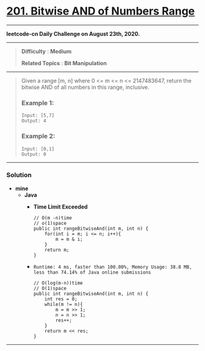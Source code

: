 # [201. Bitwise AND of Numbers Range](https://leetcode.com/problems/bitwise-and-of-numbers-range/)

---

**leetcode-cn Daily Challenge on August 23th, 2020.**

---

> **Difficulty** : **Medium**
>
> **Related Topics** : **Bit Manipulation**

---

> Given a range [m, n] where 0 <= m <= n <= 2147483647, return the bitwise AND of all numbers in this range, inclusive.
>
> ### Example 1:
> ```
> Input: [5,7]
> Output: 4
> ```
>
> ### Example 2:
> ```
> Input: [0,1]
> Output: 0
> ```

---


### Solution
* **mine**
  * **Java**
    * **Time Limit Exceeded**
      ```
      // O(m -n)time
      // o(1)space
      public int rangeBitwiseAnd(int m, int n) {
          for(int i = m; i <= n; i++){
              m = m & i;
          }
          return m;
      }
      ```

    * `Runtime: 4 ms, faster than 100.00%, Memory Usage: 38.8 MB, less than 74.14% of Java online submissions`
      ```
      // O(log(m-n))time
      // O(1)space
      public int rangeBitwiseAnd(int m, int n) {
          int res = 0;
          while(m != n){
              m = m >> 1;
              n = n >> 1;
              res++;
          }
          return m << res;
      }
      ```

---
